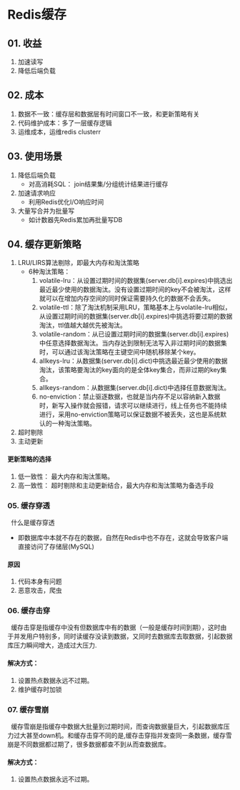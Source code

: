# Redis缓存
## 01. 收益
1. 加速读写
2. 降低后端负载

## 02. 成本
1. 数据不一致：缓存层和数据层有时间窗口不一致，和更新策略有关
2. 代码维护成本：多了一层缓存逻辑
3. 运维成本，运维redis clusterr

## 03. 使用场景
1. 降低后端负载
    - 对高消耗SQL： join结果集/分组统计结果进行缓存
2. 加速请求响应
    - 利用Redis优化I/O响应时间
3. 大量写合并为批量写
    - 如计数器先Redis累加再批量写DB

## 04. 缓存更新策略
1. LRU/LIRS算法剔除，即最大内存和淘汰策略
    - 6种淘汰策略：
      1. volatile-lru：从设置过期时间的数据集(server.db[i].expires)中挑选出最近最少使用的数据淘汰。没有设置过期时间的key不会被淘汰，这样就可以在增加内存空间的同时保证需要持久化的数据不会丢失。
      2. volatile-ttl：除了淘汰机制采用LRU，策略基本上与volatile-lru相似，从设置过期时间的数据集(server.db[i].expires)中挑选将要过期的数据淘汰，ttl值越大越优先被淘汰。
      3. volatile-random：从已设置过期时间的数据集(server.db[i].expires)中任意选择数据淘汰。当内存达到限制无法写入非过期时间的数据集时，可以通过该淘汰策略在主键空间中随机移除某个key。
      4. allkeys-lru：从数据集(server.db[i].dict)中挑选最近最少使用的数据淘汰，该策略要淘汰的key面向的是全体key集合，而非过期的key集合。
      5. allkeys-random：从数据集(server.db[i].dict)中选择任意数据淘汰。
      6. no-enviction：禁止驱逐数据，也就是当内存不足以容纳新入数据时，新写入操作就会报错，请求可以继续进行，线上任务也不能持续进行，采用no-enviction策略可以保证数据不被丢失，这也是系统默认的一种淘汰策略。
2. 超时剔除
3. 主动更新

#### 更新策略的选择
1. 低一致性： 最大内存和淘汰策略。
2. 高一致性： 超时剔除和主动更新结合，最大内存和淘汰策略为备选手段

### 05. 缓存穿透
&nbsp;&nbsp;什么是缓存穿透
- 即数据库中本就不存在的数据，自然在Redis中也不存在，这就会导致客户端直接访问了存储层(MySQL)

#### 原因
1. 代码本身有问题
2. 恶意攻击，爬虫

### 06. 缓存击穿
&nbsp;&nbsp;缓存击穿是指缓存中没有但数据库中有的数据（一般是缓存时间到期），这时由于并发用户特别多，同时读缓存没读到数据，又同时去数据库去取数据，引起数据库压力瞬间增大，造成过大压力.

#### 解决方式：
1. 设置热点数据永远不过期。
2. 维护缓存时加锁

### 07. 缓存雪崩
&nbsp;&nbsp;缓存雪崩是指缓存中数据大批量到过期时间，而查询数据量巨大，引起数据库压力过大甚至down机。和缓存击穿不同的是,缓存击穿指并发查同一条数据，缓存雪崩是不同数据都过期了，很多数据都查不到从而查数据库。

#### 解决方式：
1. 设置热点数据永远不过期。
